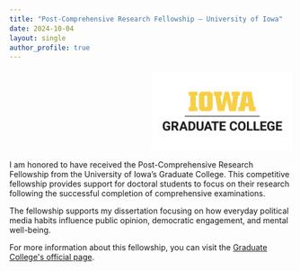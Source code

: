 ```yaml
---
title: "Post-Comprehensive Research Fellowship – University of Iowa"
date: 2024-10-04
layout: single
author_profile: true
---
```


<p style="text-align: right;">
  <img src="/images/grad-college-1.png" alt="Graduate College Logo" width="250" style="margin-top: 5px; border: none;" />
</p>

I am honored to have received the Post-Comprehensive Research Fellowship from the University of Iowa’s Graduate College. This competitive fellowship provides support for doctoral students to focus on their research following the successful completion of comprehensive examinations.

The fellowship supports my dissertation focusing on how everyday political media habits influence public opinion, democratic engagement, and mental well-being.

For more information about this fellowship, you can visit the [Graduate College's official page](https://grad.uiowa.edu/funding/fellowships/post-comp).
